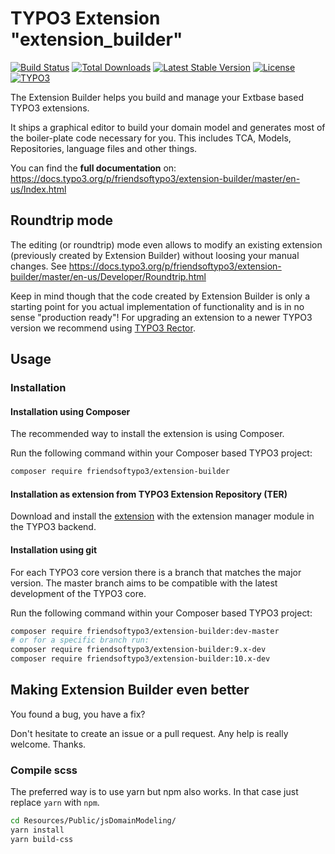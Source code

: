 # TYPO3 Extension "extension_builder"

[![Build Status](https://github.com/FriendsOfTYPO3/extension_builder/workflows/tests/badge.svg)](https://github.com/FriendsOfTYPO3/extension_builder/actions)
[![Total Downloads](https://poser.pugx.org/friendsoftypo3/extension-builder/d/total.svg)](https://packagist.org/packages/friendsoftypo3/extension-builder)
[![Latest Stable Version](https://poser.pugx.org/friendsoftypo3/extension-builder/v/stable.svg)](https://packagist.org/packages/friendsoftypo3/extension-builder)
[![License](https://poser.pugx.org/friendsoftypo3/extension-builder/license.svg)](https://packagist.org/packages/friendsoftypo3/extension-builder)
[![TYPO3](https://img.shields.io/badge/TYPO3-11-orange.svg)](https://get.typo3.org/version/11)

The Extension Builder helps you build and manage your Extbase based TYPO3 extensions.

It ships a graphical editor to build your domain model and generates most of the boiler-plate code necessary for you.
This includes TCA, Models, Repositories, language files and other things.

You can find the **full documentation** on: https://docs.typo3.org/p/friendsoftypo3/extension-builder/master/en-us/Index.html

## Roundtrip mode

The editing (or roundtrip) mode even allows to modify an existing extension (previously created by Extension Builder)
without loosing your manual changes. See https://docs.typo3.org/p/friendsoftypo3/extension-builder/master/en-us/Developer/Roundtrip.html

Keep in mind though that the code created by Extension Builder is only a starting point for you actual implementation of
functionality and is in no sense "production ready"! For upgrading an extension to a newer TYPO3 version we recommend using
[TYPO3 Rector](https://github.com/sabbelasichon/typo3-rector).

## Usage

### Installation

#### Installation using Composer

The recommended way to install the extension is using Composer.

Run the following command within your Composer based TYPO3 project:

```bash
composer require friendsoftypo3/extension-builder
```

#### Installation as extension from TYPO3 Extension Repository (TER)

Download and install the [extension](https://extensions.typo3.org/extension/extension_builder) with the extension manager module in the TYPO3 backend.

#### Installation using git

For each TYPO3 core version there is a branch that matches the major version.
The master branch aims to be compatible with the latest development of the TYPO3 core.

Run the following command within your Composer based TYPO3 project:

```bash
composer require friendsoftypo3/extension-builder:dev-master
# or for a specific branch run:
composer require friendsoftypo3/extension-builder:9.x-dev
composer require friendsoftypo3/extension-builder:10.x-dev
```

## Making Extension Builder even better

You found a bug, you have a fix?

Don't hesitate to create an issue or a pull request. Any help is really welcome. Thanks.

### Compile scss

The preferred way is to use yarn but npm also works. In that case just replace `yarn` with `npm`.

```bash
cd Resources/Public/jsDomainModeling/
yarn install
yarn build-css
```
